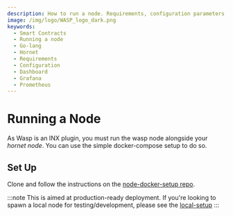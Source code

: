 ```yaml
---
description: How to run a node. Requirements, configuration parameters, dashboard configuration, and tests.
image: /img/logo/WASP_logo_dark.png
keywords:
  - Smart Contracts
  - Running a node
  - Go-lang
  - Hornet
  - Requirements
  - Configuration
  - Dashboard
  - Grafana
  - Prometheus
---
```


# Running a Node

As Wasp is an INX plugin, you must run the wasp node alongside your _hornet node_. You can use the simple docker-compose setup to do so.

## Set Up

Clone and follow the instructions on the [node-docker-setup repo](https://github.com/iotaledger/node-docker-setup).

:::note
This is aimed at production-ready deployment. If you're looking to spawn a local node for testing/development, please see the [local-setup](https://github.com/iotaledger/wasp/tree/develop/tools/local-setup)
:::
